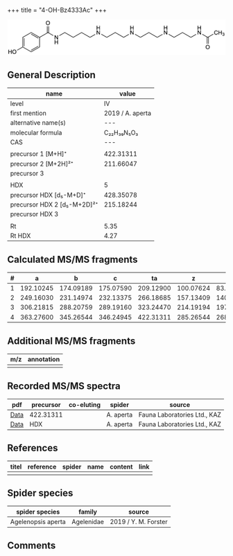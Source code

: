 +++
title = "4-OH-Bz4333Ac"
+++

![](/img/4-OH-Bz4333Ac.png)

## General Description

| name                        | value            |
|-----------------------------|------------------|
| level                       | IV               |
| first mention               | 2019 / A. aperta |
| alternative name(s)         | ---              |
| molecular formula           | C₂₂H₃₉N₅O₃       |
| CAS                         | ---              |
|                             |                  |
| precursor 1 [M+H]⁺          | 422.31311        |
| precursor 2 [M+2H]²⁺        | 211.66047        |
| precursor 3                 |                  |
|                             |                  |
| HDX                         | 5                |
| precursor HDX   [d₅-M+D]⁺   | 428.35078        |
| precursor HDX 2 [d₅-M+2D]²⁺ | 215.18244        |
| precursor HDX 3             |                  |
|                             |                  |
| Rt                          | 5.35             |
| Rt HDX                      | 4.27             |

## Calculated MS/MS fragments

| # | a         | b         | c         | ta        | z         | y         | tz        |
|---|-----------|-----------|-----------|-----------|-----------|-----------|-----------|
| 1 | 192.10245 | 174.09189 | 175.07590 | 209.12900 | 100.07624 | 83.04969  | 117.10279 |
| 2 | 249.16030 | 231.14974 | 232.13375 | 266.18685 | 157.13409 | 140.10754 | 174.16064 |
| 3 | 306.21815 | 288.20759 | 289.19160 | 323.24470 | 214.19194 | 197.16539 | 231.21849 |
| 4 | 363.27600 | 345.26544 | 346.24945 | 422.31311 | 285.26544 | 268.23889 | 302.29199 |

## Additional MS/MS fragments

| m/z       | annotation |
|-----------|------------|
|           |            |

## Recorded MS/MS spectra

| pdf                                                | precursor | co-eluting | spider    | source                       |
|----------------------------------------------------|-----------|------------|-----------|------------------------------|
| [Data](/pdf/A-aperta/422_4-OH-Bz4333Ac_Aa.pdf)     | 422.31311 |            | A. aperta | Fauna Laboratories Ltd., KAZ |
| [Data](/pdf/A-aperta/422_4-OH-Bz4333Ac_Aa_HDX.pdf) | HDX       |            | A. aperta | Fauna Laboratories Ltd., KAZ |

## References

| titel     | reference   | spider    | name   | content  | link |
|-----------|-------------|-----------|--------|----------|-----|
|           |             |           |        |          |     |

## Spider species

| spider species     | family     | source               |
|--------------------|------------|----------------------|
| Agelenopsis aperta | Agelenidae | 2019 / Y. M. Forster |

## Comments
